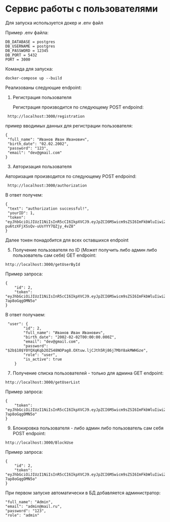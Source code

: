 # Cервис работы с пользователями

Для запуска используется докер и .env файл

Пример .env файла:
```
DB_DATABASE = postgres
DB_USERNAME = postgres
DB_PASSWORD = 12345
DB_PORT = 5432
PORT = 3000
```

Команда для запуска:
```
docker-compose up --build
```

Реализованы следующие endpoint:
1.	Регистрация пользователя
   
    Регистрация производится по следующему POST endpoind:
   ```
  	http://localhost:3000/registration
   ```
   пример вводимых данных для регистрации пользователя:
   ```
{
    "full_name": "Иванов Иван Иванович",
    "birth_date": "02.02.2002",
    "password": "123",
    "email": "dev@gmail.com"
}
   ```

3.	Авторизация пользователя
   
Авторизация производится по следующему POST endpoind:
   ```
  	http://localhost:3000/authorization
   ```
   В ответ получем:
   ```
{
    "text": "authorization successful!",
    "yourID": 1,
    "token": "eyJhbGciOiJIUzI1NiIsInR5cCI6IkpXVCJ9.eyJpZCI6MSwicm9sZSI6ImFkbWluIiwiZW1haWwiOiJhZG1pbkBtYWlsLnJ1IiwiaWF0IjoxNzUyNDg1NTU2LCJleHAiOjE3NTI0ODkxNTZ9.DwLkLty8mwsy-pu6tzXFjXSsQv-uUsYYY7QZjy_4vZ8"
}
   ```
Далее токен понадобится для всех оставшихся endpoint

5.	Получение пользователя по ID (Может получить либо админ либо пользователь сам себя)
GET endpoint:
```
http://localhost:3000/getUserById
```
Пример запроса:
```
{
    "id": 2,
    "token": "eyJhbGciOiJIUzI1NiIsInR5cCI6IkpXVCJ9.eyJpZCI6MSwicm9sZSI6ImFkbWluIiwiZW1haWwiOiJhZG1pbkBtYWlsLnJ1IiwiaWF0IjoxNzUyNDg2Nzg2LCJleHAiOjE3NTI0OTAzODZ9.PBOIRl9ARKrDUTIvVFKXqyzB1REkQ-7ap8oGqgOMN5o"
}
```

В ответ получаем:
```
 "user": {
        "id": 2,
        "full_name": "Иванов Иван Иванович",
        "birth_date": "2002-02-02T00:00:00.000Z",
        "email": "dev@gmail.com",
        "password": "$2b$10$Y0YQXqKqb2OZS48NOPag8.OXtuw.ljCJth5Rj86j7MbY8akMWHGze",
        "role": "user",
        "is_active": true
    }
```
   
7.	Получение списка пользователей - только для админа
GET endpoint:
```
http://localhost:3000/getUserList
```

Пример запроса:
```
{
    "token": "eyJhbGciOiJIUzI1NiIsInR5cCI6IkpXVCJ9.eyJpZCI6MSwicm9sZSI6ImFkbWluIiwiZW1haWwiOiJhZG1pbkBtYWlsLnJ1IiwiaWF0IjoxNzUyNDg2Nzg2LCJleHAiOjE3NTI0OTAzODZ9.PBOIRl9ARKrDUTIvVFKXqyzB1REkQ-7ap8oGqgOMN5o"
}
```
   
9.	Блокировка пользователя - либо админ либо пользователь сам себя
POST endpoint:
```
http://localhost:3000/BlockUse
```
Пример запроса:
```
{
    "id": 2,    
    "token": "eyJhbGciOiJIUzI1NiIsInR5cCI6IkpXVCJ9.eyJpZCI6MSwicm9sZSI6ImFkbWluIiwiZW1haWwiOiJhZG1pbkBtYWlsLnJ1IiwiaWF0IjoxNzUyNDg2Nzg2LCJleHAiOjE3NTI0OTAzODZ9.PBOIRl9ARKrDUTIvVFKXqyzB1REkQ-7ap8oGqgOMN5o"
}
```

При первом запуске автоматически в БД добавляется администратор:
```
"full_name": "Admin",
"email": "admin@mail.ru",
"password": "123",
"role": "admin"
```

